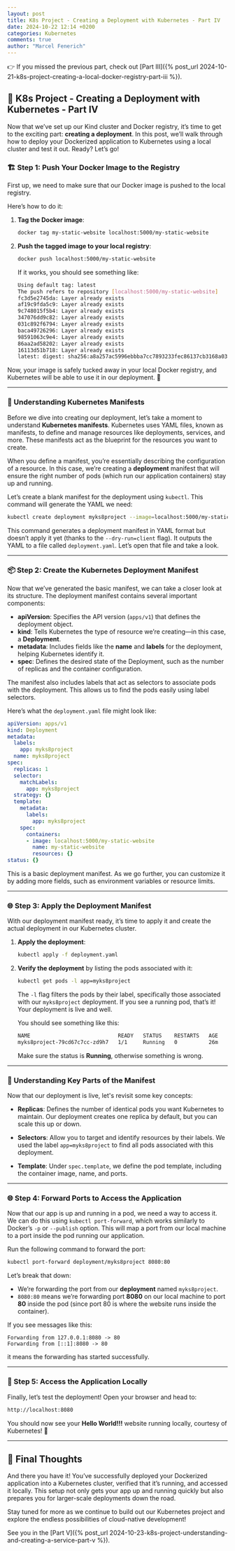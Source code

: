 ```yaml
---
layout: post
title: K8s Project - Creating a Deployment with Kubernetes - Part IV
date: 2024-10-22 12:14 +0200
categories: Kubernetes
comments: true
author: "Marcel Fenerich"
---
```


👉 If you missed the previous part, check out [Part III]({% post_url 2024-10-21-k8s-project-creating-a-local-docker-registry-part-iii %}).

## 🚀 K8s Project - Creating a Deployment with Kubernetes - Part IV

Now that we’ve set up our Kind cluster and Docker registry, it’s time to get to the exciting part: **creating a deployment**. In this post, we’ll walk through how to deploy your Dockerized application to Kubernetes using a local cluster and test it out. Ready? Let’s go!

### 🏗️ Step 1: Push Your Docker Image to the Registry

First up, we need to make sure that our Docker image is pushed to the local registry.

Here’s how to do it:

1. **Tag the Docker image**:

    ```bash
    docker tag my-static-website localhost:5000/my-static-website
    ```

2. **Push the tagged image to your local registry**:

    ```bash
    docker push localhost:5000/my-static-website
    ```

    If it works, you should see something like:

    ```bash
    Using default tag: latest
    The push refers to repository [localhost:5000/my-static-website]
    fc3d5e2745da: Layer already exists
    af19c9fda5c9: Layer already exists
    9c748015f5b4: Layer already exists
    347076dd9c82: Layer already exists
    031c892f6794: Layer already exists
    baca49726296: Layer already exists
    98591063c9e4: Layer already exists
    86aa2ad58202: Layer already exists
    16113d51b718: Layer already exists
    latest: digest: sha256:a8a257ac5996ebbba7cc7893233fec86137cb3168a037eee9358731de4a96be8 size: 2196
    ```

Now, your image is safely tucked away in your local Docker registry, and Kubernetes will be able to use it in our deployment. 🎉

---

### 📜 Understanding Kubernetes Manifests

Before we dive into creating our deployment, let’s take a moment to understand **Kubernetes manifests**. Kubernetes uses YAML files, known as manifests, to define and manage resources like deployments, services, and more. These manifests act as the blueprint for the resources you want to create.

When you define a manifest, you’re essentially describing the configuration of a resource. In this case, we’re creating a **deployment** manifest that will ensure the right number of pods (which run our application containers) stay up and running.

Let’s create a blank manifest for the deployment using `kubectl`. This command will generate the YAML we need:

```bash
kubectl create deployment myks8project --image=localhost:5000/my-static-website --dry-run=client --output=yaml > deployment.yaml
```

This command generates a deployment manifest in YAML format but doesn’t apply it yet (thanks to the `--dry-run=client` flag). It outputs the YAML to a file called `deployment.yaml`. Let’s open that file and take a look.

---

### 📦 Step 2: Create the Kubernetes Deployment Manifest

Now that we’ve generated the basic manifest, we can take a closer look at its structure. The deployment manifest contains several important components:

- **apiVersion**: Specifies the API version (`apps/v1`) that defines the deployment object.
- **kind**: Tells Kubernetes the type of resource we’re creating—in this case, a **Deployment**.
- **metadata**: Includes fields like the **name** and **labels** for the deployment, helping Kubernetes identify it.
- **spec**: Defines the desired state of the Deployment, such as the number of replicas and the container configuration.

The manifest also includes labels that act as selectors to associate pods with the deployment. This allows us to find the pods easily using label selectors.

Here’s what the `deployment.yaml` file might look like:

```yaml
apiVersion: apps/v1
kind: Deployment
metadata:
  labels:
    app: myks8project
  name: myks8project
spec:
  replicas: 1
  selector:
    matchLabels:
      app: myks8project
  strategy: {}
  template:
    metadata:
      labels:
        app: myks8project
    spec:
      containers:
      - image: localhost:5000/my-static-website
        name: my-static-website
        resources: {}
status: {}

```

This is a basic deployment manifest. As we go further, you can customize it by adding more fields, such as environment variables or resource limits.

---

### 🌐 Step 3: Apply the Deployment Manifest

With our deployment manifest ready, it’s time to apply it and create the actual deployment in our Kubernetes cluster.

1. **Apply the deployment**:

    ```bash
    kubectl apply -f deployment.yaml
    ```

2. **Verify the deployment** by listing the pods associated with it:

    ```bash
    kubectl get pods -l app=myks8project
    ```

    The `-l` flag filters the pods by their label, specifically those associated with our `myks8project` deployment. If you see a running pod, that’s it! Your deployment is live and well.

    You should see something like this:

    ```bash
    NAME                            READY   STATUS    RESTARTS   AGE
    myks8project-79cd67c7cc-zd9h7   1/1     Running   0          26m
    ```

    Make sure the status is **Running**, otherwise something is wrong.

---

### 🔄 Understanding Key Parts of the Manifest

Now that our deployment is live, let's revisit some key concepts:

- **Replicas**: Defines the number of identical pods you want Kubernetes to maintain. Our deployment creates one replica by default, but you can scale this up or down.

- **Selectors**: Allow you to target and identify resources by their labels. We used the label `app=myks8project` to find all pods associated with this deployment.

- **Template**: Under `spec.template`, we define the pod template, including the container image, name, and ports.

---

### 🌐 Step 4: Forward Ports to Access the Application

Now that our app is up and running in a pod, we need a way to access it. We can do this using `kubectl port-forward`, which works similarly to Docker’s `-p` or `--publish` option. This will map a port from our local machine to a port inside the pod running our application.

Run the following command to forward the port:

```bash
kubectl port-forward deployment/myks8project 8080:80
```

Let’s break that down:

- We’re forwarding the port from our **deployment** named `myks8project`.
- `8080:80` means we’re forwarding port **8080** on our local machine to port **80** inside the pod (since port 80 is where the website runs inside the container).

If you see messages like this:

```shell
Forwarding from 127.0.0.1:8080 -> 80
Forwarding from [::1]:8080 -> 80
```

it means the forwarding has started successfully.

---

### 🎉 Step 5: Access the Application Locally

Finally, let’s test the deployment! Open your browser and head to:

```bash
http://localhost:8080
```

You should now see your **Hello World!!!** website running locally, courtesy of Kubernetes! 🎉

---

## 🌟 Final Thoughts

And there you have it! You’ve successfully deployed your Dockerized application into a Kubernetes cluster, verified that it’s running, and accessed it locally. This setup not only gets your app up and running quickly but also prepares you for larger-scale deployments down the road.

Stay tuned for more as we continue to build out our Kubernetes project and explore the endless possibilities of cloud-native development!

See you in the [Part V]({% post_url 2024-10-23-k8s-project-understanding-and-creating-a-service-part-v %}).

